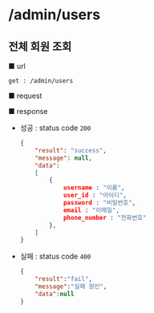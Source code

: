 # /admin/users

## 전체 회원 조회

■ url

 `get : /admin/users`

■ request



■ response

- 성공 : status code `200`

  ```json
  {
      "result": "success", 
      "message": null, 
      "data":
      [
          {
              username : "이름",
              user_id : "아이디",
              password : "비밀번호",
              email : "이메일",
              phone_number : "전화번호"
          },
      ]
  }
  ```

- 실패 : status code `400`

  ```json
  {
      "result":"fail",
      "message":"실패 원인",
      "data":null
  }
  ```

